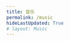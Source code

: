 ```yaml
---
title: 音乐
permalink: /music
hideLastUpdated: True
# layout: Music
---
```


<template>
  <div style="padding: 100px 0;">
    <div>PS: 第一首歌会播放一场，不晓得因为啥子~</div>
    <music></music>
  <!-- <iframe frameborder="no" border="0" marginwidth="0" marginheight="0" width=100% height=650 src="//music.163.com/outchain/player?type=0&id=3042446515&auto=1&height=430"></iframe> -->
  </div>
  
</template>

<script>
import Music from '../.vuepress/components/Music.vue'
export default {
  components: { Music }
}
</script>
